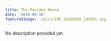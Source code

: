 ```yaml
---
title: The Pancake House
date: '2018-09-18'
featuredImage: ./pics/IMG_20180918_185601.jpg
---
```


No description provided yet.
